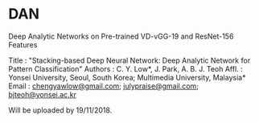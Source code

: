 # DAN
Deep Analytic Networks on Pre-trained VD-vGG-19 and ResNet-156 Features

Title   : "Stacking-based Deep Neural Network: Deep Analytic Network for Pattern Classification" 
Authors : C. Y. Low*, J. Park, A. B. J. Teoh
Affl.   : Yonsei University, Seoul, South Korea; Multimedia University, Malaysia*
Email   : chengyawlow@gmail.com; julypraise@gmail.com; bjteoh@yonsei.ac.kr

Will be uploaded by 19/11/2018.
